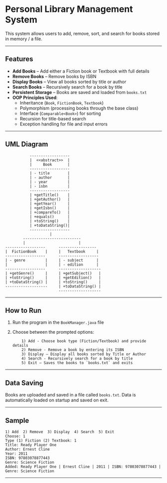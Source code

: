 # Personal Library Management System

This system allows users to add, remove, sort, and search for books stored in memory / a file. 

---

## Features

-  **Add Books** – Add either a Fiction book or Textbook with full details
-  **Remove Books** – Remove books by ISBN
-  **Display Books** – View all books sorted by title or author
-  **Search Books** – Recursively search for a book by title
-  **Persistent Storage** – Books are saved and loaded from `books.txt`
-  **OOP Principles Used**:
    - Inheritance (`Book`, `FictionBook`, `Textbook`)
    - Polymorphism (processing books through the base class)
    - Interface (`Comparable<Book>`) for sorting
    - Recursion for title-based search
    - Exception handling for file and input errors

---

## UML Diagram

```plaintext
           ------------------
           |  <<abstract>>  |
           |     Book       |
           ------------------
           | - title        |
           | - author       |
           | - year         |
           | - isbn         |
           ------------------
           | +getTitle()    |
           | +getAuthor()   |
           | +getYear()     |
           | +getIsbn()     |
           | +compareTo()   |
           | +equals()      |
           | +toString()    |
           | +toDataString()|
           ------------------
                    |
        --------------------------
        |                        |
------------------      -----------------
|  FictionBook    |     |   Textbook     |
------------------      ------------------
| - genre         |     | - subject      |
|                 |     | - edition      |
------------------      -------------------
| +getGenre()     |     | +getSubject()   |
| +toString()     |     | +getEdition()   |
| +toDataString() |     | +toString()     |
-------------------     | +toDataString() |
                        -------------------
```

---

## How to Run

1. Run the program in the `BookManager.java` file
2. Choose between the prompted options:
   
           1) Add - Choose book type (Fiction/Textbook) and provide details
           2) Remove - Remove a book by entering its ISBN
           3) Display – Display all books sorted by Title or Author
           4) Search - Recursively search for a book by title
           5) Exit – Saves the books to `books.txt` and exits
   
---

## Data Saving

Books are uploaded and saved in a file called `books.txt`. Data is automatically loaded on startup and saved on exit.

---

## Sample

```
1) Add  2) Remove  3) Display  4) Search  5) Exit
Choose: 1
Type (1) Fiction (2) Textbook: 1
Title: Ready Player One
Author: Ernest Cline
Year: 2011
ISBN: 97803078877443
Genre: Science Fiction
Added: Ready Player One | Ernest Cline | 2011 | ISBN: 97803078877443 | Genre: Science Fiction
```

---
